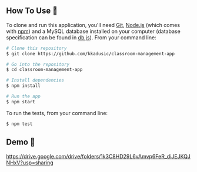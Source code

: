 ## How To Use :wrench:

To clone and run this application, you'll need [Git](https://git-scm.com), [Node.js](https://nodejs.org/en/download/) (which comes with [npm](http://npmjs.com)) and a MySQL database installed on your computer (database specification can be found in [db.js](https://github.com/kkadusic/classroom-management-app/blob/master/database/db.js)). From your command line:

```bash
# Clone this repository
$ git clone https://github.com/kkadusic/classroom-management-app

# Go into the repository
$ cd classroom-management-app

# Install dependencies
$ npm install

# Run the app
$ npm start
```
To run the tests, from your command line:
```bash
$ npm test
```

## Demo :movie_camera:

https://drive.google.com/drive/folders/1k3C8HD29L6vAmvp6FeR_diJEJKQJNHxV?usp=sharing
